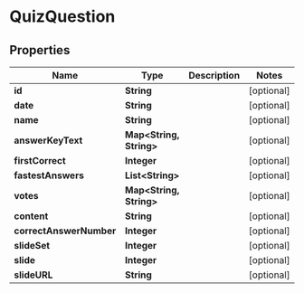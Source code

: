 
# QuizQuestion

## Properties
Name | Type | Description | Notes
------------ | ------------- | ------------- | -------------
**id** | **String** |  |  [optional]
**date** | **String** |  |  [optional]
**name** | **String** |  |  [optional]
**answerKeyText** | **Map&lt;String, String&gt;** |  |  [optional]
**firstCorrect** | **Integer** |  |  [optional]
**fastestAnswers** | **List&lt;String&gt;** |  |  [optional]
**votes** | **Map&lt;String, String&gt;** |  |  [optional]
**content** | **String** |  |  [optional]
**correctAnswerNumber** | **Integer** |  |  [optional]
**slideSet** | **Integer** |  |  [optional]
**slide** | **Integer** |  |  [optional]
**slideURL** | **String** |  |  [optional]



